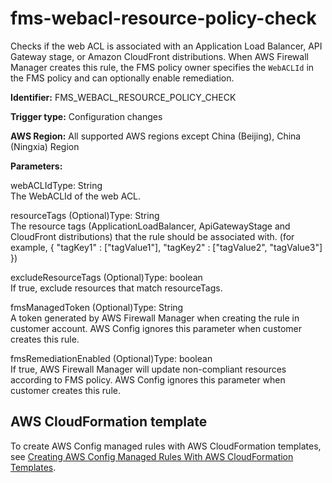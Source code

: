 # fms\-webacl\-resource\-policy\-check<a name="fms-webacl-resource-policy-check"></a>

Checks if the web ACL is associated with an Application Load Balancer, API Gateway stage, or Amazon CloudFront distributions\. When AWS Firewall Manager creates this rule, the FMS policy owner specifies the `WebACLId` in the FMS policy and can optionally enable remediation\.

**Identifier:** FMS\_WEBACL\_RESOURCE\_POLICY\_CHECK

**Trigger type:** Configuration changes

**AWS Region:** All supported AWS regions except China \(Beijing\), China \(Ningxia\) Region

**Parameters:**

webACLIdType: String  
The WebACLId of the web ACL\.

resourceTags \(Optional\)Type: String  
The resource tags \(ApplicationLoadBalancer, ApiGatewayStage and CloudFront distributions\) that the rule should be associated with\. \(for example, \{ "tagKey1" : \["tagValue1"\], "tagKey2" : \["tagValue2", "tagValue3"\] \}\)

excludeResourceTags \(Optional\)Type: boolean  
If true, exclude resources that match resourceTags\.

fmsManagedToken \(Optional\)Type: String  
A token generated by AWS Firewall Manager when creating the rule in customer account\. AWS Config ignores this parameter when customer creates this rule\.

fmsRemediationEnabled \(Optional\)Type: boolean  
If true, AWS Firewall Manager will update non\-compliant resources according to FMS policy\. AWS Config ignores this parameter when customer creates this rule\.

## AWS CloudFormation template<a name="w29aac11c33c17b7d189c15"></a>

To create AWS Config managed rules with AWS CloudFormation templates, see [Creating AWS Config Managed Rules With AWS CloudFormation Templates](aws-config-managed-rules-cloudformation-templates.md)\.